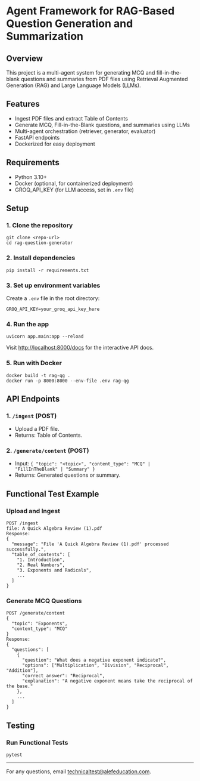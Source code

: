 # Agent Framework for RAG-Based Question Generation and Summarization

## Overview
This project is a multi-agent system for generating MCQ and fill-in-the-blank questions and summaries from PDF files using Retrieval Augmented Generation (RAG) and Large Language Models (LLMs).

## Features
- Ingest PDF files and extract Table of Contents
- Generate MCQ, Fill-in-the-Blank questions, and summaries using LLMs
- Multi-agent orchestration (retriever, generator, evaluator)
- FastAPI endpoints
- Dockerized for easy deployment

## Requirements
- Python 3.10+
- Docker (optional, for containerized deployment)
- GROQ_API_KEY (for LLM access, set in `.env` file)

## Setup

### 1. Clone the repository
```
git clone <repo-url>
cd rag-question-generator
```

### 2. Install dependencies
```
pip install -r requirements.txt
```

### 3. Set up environment variables
Create a `.env` file in the root directory:
```
GROQ_API_KEY=your_groq_api_key_here
```

### 4. Run the app
```
uvicorn app.main:app --reload
```
Visit [http://localhost:8000/docs](http://localhost:8000/docs) for the interactive API docs.

### 5. Run with Docker
```
docker build -t rag-qg .
docker run -p 8000:8000 --env-file .env rag-qg
```

## API Endpoints

### 1. `/ingest` (POST)
- Upload a PDF file.
- Returns: Table of Contents.

### 2. `/generate/content` (POST)
- Input: `{ "topic": "<topic>", "content_type": "MCQ" | "FillInTheBlank" | "Summary" }`
- Returns: Generated questions or summary.

## Functional Test Example

### Upload and Ingest
```
POST /ingest
file: A Quick Algebra Review (1).pdf
Response:
{
  "message": "File 'A Quick Algebra Review (1).pdf' processed successfully.",
  "table_of_contents": [
    "1. Introduction",
    "2. Real Numbers",
    "3. Exponents and Radicals",
    ...
  ]
}
```

### Generate MCQ Questions
```
POST /generate/content
{
  "topic": "Exponents",
  "content_type": "MCQ"
}
Response:
{
  "questions": [
    {
      "question": "What does a negative exponent indicate?",
      "options": ["Multiplication", "Division", "Reciprocal", "Addition"],
      "correct_answer": "Reciprocal",
      "explanation": "A negative exponent means take the reciprocal of the base."
    },
    ...
  ]
}
```

## Testing

### Run Functional Tests
```
pytest
```

---

For any questions, email technicaltest@alefeducation.com. 